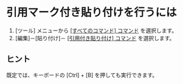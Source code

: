 # 引用マーク付き貼り付けを行うには

1. \[ツール\] メニューから [\[すべてのコマンド\] コマンド](../../cmd/tools/all_commands) を選択します。
2. \[編集\]－\[貼り付け\]－ [\[引用付き貼り付け\] コマンド](../../cmd/edit/paste_prefix) を選択します。

## ヒント

既定では、キーボードの \[Ctrl\] + \[B\] を押しても実行できます。

